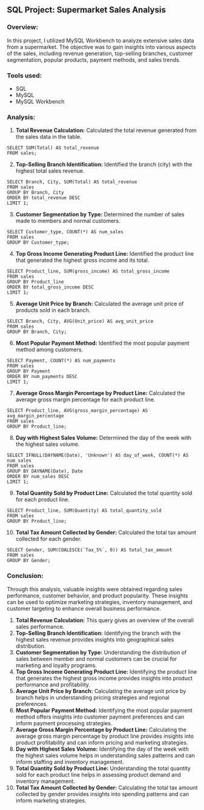 ## SQL Project: Supermarket Sales Analysis

### Overview:
In this project, I utilized MySQL Workbench to analyze extensive sales data from a supermarket. The objective was to gain insights into various aspects of the sales, including revenue generation, top-selling branches, customer segmentation, popular products, payment methods, and sales trends.

### Tools used:
- SQL
- MySQL
- MySQL Workbench

### Analysis:
1. **Total Revenue Calculation:** Calculated the total revenue generated from the sales data in the table.
```
SELECT SUM(Total) AS total_revenue
FROM sales;
```
2. **Top-Selling Branch Identification:** Identified the branch (city) with the highest total sales revenue.
```
SELECT Branch, City, SUM(Total) AS total_revenue
FROM sales
GROUP BY Branch, City
ORDER BY total_revenue DESC
LIMIT 1;
```
3. **Customer Segmentation by Type:** Determined the number of sales made to members and normal customers.
```
SELECT Customer_type, COUNT(*) AS num_sales
FROM sales
GROUP BY Customer_type;
```
4. **Top Gross Income Generating Product Line:** Identified the product line that generated the highest gross income and its total.
```
SELECT Product_line, SUM(gross_income) AS total_gross_income
FROM sales
GROUP BY Product_line
ORDER BY total_gross_income DESC
LIMIT 1;
```
5. **Average Unit Price by Branch:** Calculated the average unit price of products sold in each branch.
```
SELECT Branch, City, AVG(Unit_price) AS avg_unit_price
FROM sales
GROUP BY Branch, City;
```
6. **Most Popular Payment Method:** Identified the most popular payment method among customers.
```
SELECT Payment, COUNT(*) AS num_payments
FROM sales
GROUP BY Payment
ORDER BY num_payments DESC
LIMIT 1;
```
7. **Average Gross Margin Percentage by Product Line:** Calculated the average gross margin percentage for each product line.
```
SELECT Product_line, AVG(gross_margin_percentage) AS avg_margin_percentage
FROM sales
GROUP BY Product_line;
```
8. **Day with Highest Sales Volume:** Determined the day of the week with the highest sales volume.
```
SELECT IFNULL(DAYNAME(Date), 'Unknown') AS day_of_week, COUNT(*) AS num_sales
FROM sales
GROUP BY DAYNAME(Date), Date
ORDER BY num_sales DESC
LIMIT 1;
```
9. **Total Quantity Sold by Product Line:** Calculated the total quantity sold for each product line.
```
SELECT Product_line, SUM(Quantity) AS total_quantity_sold
FROM sales
GROUP BY Product_line;
```
10. **Total Tax Amount Collected by Gender:** Calculated the total tax amount collected for each gender.
```
SELECT Gender, SUM(COALESCE(`Tax_5%`, 0)) AS total_tax_amount
FROM sales
GROUP BY Gender;
```

### Conclusion:
Through this analysis, valuable insights were obtained regarding sales performance, customer behavior, and product popularity. These insights can be used to optimize marketing strategies, inventory management, and customer targeting to enhance overall business performance.
1. **Total Revenue Calculation:** This query gives an overview of the overall sales performance.
2. **Top-Selling Branch Identification:** Identifying the branch with the highest sales revenue provides insights into geographical sales distribution.
3. **Customer Segmentation by Type:** Understanding the distribution of sales between member and normal customers can be crucial for marketing and loyalty programs.
4. **Top Gross Income Generating Product Line:** Identifying the product line that generates the highest gross income provides insights into product performance and profitability.
5. **Average Unit Price by Branch:** Calculating the average unit price by branch helps in understanding pricing strategies and regional preferences.
6. **Most Popular Payment Method:** Identifying the most popular payment method offers insights into customer payment preferences and can inform payment processing strategies.
7. **Average Gross Margin Percentage by Product Line:** Calculating the average gross margin percentage by product line provides insights into product profitability and can inform pricing and marketing strategies.
8. **Day with Highest Sales Volume:** Identifying the day of the week with the highest sales volume helps in understanding sales patterns and can inform staffing and inventory management.
9. **Total Quantity Sold by Product Line:** Understanding the total quantity sold for each product line helps in assessing product demand and inventory management.
10. **Total Tax Amount Collected by Gender:** Calculating the total tax amount collected by gender provides insights into spending patterns and can inform marketing strategies.
